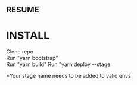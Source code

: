## RESUME

# INSTALL  
Clone repo  
Run "yarn bootstrap"  
Run "yarn build"
Run "yarn deploy --stage <stageName>
  
*Your stage name needs to be added to valid envs  